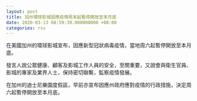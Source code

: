 ```yaml
---
layout: post
title: 加州環球影城因應疫情周末起暫停開放至本月底
date: 2020-03-13 08:59:39.000000000 +08:00
categories: rss
---
```


在美國加州的環球影城宣布，因應新型冠狀病毒疫情，當地周六起暫停開放至本月底。

發言人說公眾健康、顧客及影城工作人員的安全，至關重要，又說會與衛生官員、影城的專家及業界人士，保持密切聯繫，監察疫情發展。

在加州的迪士尼樂園度假區，早前亦宣布因應州政府應對疫情的行政措施，決定周六起暫停開放至本月底。

